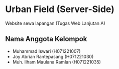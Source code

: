# Urban Field (Server-Side)
Website sewa lapangan (Tugas Web Lanjutan A)

## Nama Anggota Kelompok
- Muhammad Iswari (H071221007)
- Joy Abrian Rantepasang (H071221030)
- Muh. Ilham Maulana Ramlan (H071221035)
